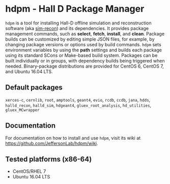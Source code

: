 # hdpm - Hall D Package Manager
`hdpm` is a tool for installing Hall-D offline simulation and reconstruction software (aka [sim-recon](https://github.com/JeffersonLab/sim-recon)) and its dependencies. It provides package management commands, such as **select**, **fetch**, **install**, and **clean**. Package builds can be customized by editing simple JSON files, for example, by changing package versions or options used by build commands. `hdpm` sets environment variables by using the **path** settings and builds each package using its standard SCons or Make-based build system. Packages can be built individually or in groups, with dependency builds being triggered when needed. Binary-package distributions are provided for CentOS 6, CentOS 7, and Ubuntu 16.04 LTS.

## Default packages
`xerces-c`, `cernlib`, `root`, `amptools`, `geant4`, `evio`, `rcdb`, `ccdb`, `jana`, `hdds`, `halld_recon`, `halld_sim`, `hdgeant4`, `gluex_root_analysis`, `hd_utilities`, `gluex_MCwrapper`

## Documentation
For documentation on how to install and use `hdpm`, visit its wiki at https://github.com/JeffersonLab/hdpm/wiki.

## Tested platforms (x86-64)
- CentOS/RHEL 7
- Ubuntu 16.04 LTS
